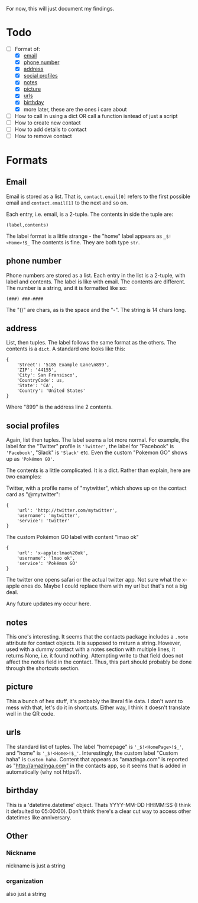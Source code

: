 For now, this will just document my findings.

# Todo
- [ ] Format of:
  - [x] [email](#Email)
  - [x] [phone number](#phone-number)
  - [x] [address](#address)
  - [x] [social profiles](#social-profiles)
  - [x] [notes](#notes)
  - [x] [picture](#picture)
  - [x] [urls](#urls)
  - [x] [birthday](#birthday)
  - [x] more later, these are the ones i care about
- [ ] How to call in using a dict OR call a function isntead of just a script
- [ ] How to create new contact
- [ ] How to add details to contact
- [ ] How to remove contact

# Formats
## Email
Email is stored as a list. That is, `contact.email[0]` refers to the first possible email and `contact.email[1]` to the next and so on.

Each entry, i.e. email, is a 2-tuple. The contents in side the tuple are:
```
(label,contents)
```
The label format is a little strange - the "home" label appears as `_$!<Home>!$_`
The contents is fine.
They are both type `str`.

## phone number
Phone numbers are stored as a list. Each entry in the list is a 2-tuple, with label and contents. The label is like with email. The contents are different. The number is a string, and it is formatted like so:
```
(###) ###-####
```
The "()" are chars, as is the space and the "-". The string is 14 chars long.
## address
List, then tuples. The label follows the same format as the others. The contents is a `dict`. 
A standard one looks like this:
```
{
    'Street': '5185 Example Lane\n899',
    'ZIP': '44155',
    'City': San Fransisco',
    'CountryCode': us,
    'State': 'CA',
    'Country': 'United States'
}
```
Where "899" is the address line 2 contents.

## social profiles
Again, list then tuples. The label seems a lot more normal. For example, the label for the "Twitter" profile is `'Twitter'`, the label for "Facebook" is `'Facebook'`, "Slack" is `'Slack'` etc. Even the custom "Pokemon GO" shows up as `'Pokémon GO'`.

The contents is a little complicated. It is a dict. Rather than explain, here are two examples:

Twitter, with a profile name of "mytwitter", which shows up on the contact card as "@mytwitter":

```
{
    'url': 'http://twitter.com/mytwitter',
    'username': 'mytwitter',
    'service': 'twitter'
}
```

The custom Pokémon GO label with content "lmao ok"
```
{
    'url': 'x-apple:lmao%20ok',
    'username': 'lmao ok',
    'service': 'Pokémon GO'
}
```
The twitter one opens safari or the actual twitter app. Not sure what the x-apple ones do. Maybe I could replace them with my url but that's not a big deal.

Any future updates my occur here.

## notes
This one's interesting. It seems that the contacts package includes a `.note` attribute for contact objects. It is supposed to rreturn a string. However, used with a dummy contact with a notes section with multiple lines, it returns None, i.e. it found nothing. Attempting write to that field does not affect the notes field in the contact. Thus, this part should probably be done through the shortcuts section.
## picture
This a bunch of hex stuff, it's probably the literal file data. I don't want to mess with that, let's do it in shortcuts. Either way, I think it doesn't translate well in the QR code. 
## urls
The standard list of tuples. The label "homepage" is `'_$!<HomePage>!$_'`, and "home" is `'_$!<Home>!$_'`. Interestingly, the custom label "Custom haha" is `Custom haha`. Content that appears as "amazinga.com" is reported as "http://amazinga.com" in the contacts app, so it seems that is added in automatically (why not https?).
## birthday
This is a 'datetime.datetime' object. Thats YYYY-MM-DD HH:MM:SS (I think it defaulted to 05:00:00). Don't think there's a clear cut way to access other datetimes like anniversary.
## Other
### Nickname
nickname is just a string
### organization
also just a string
